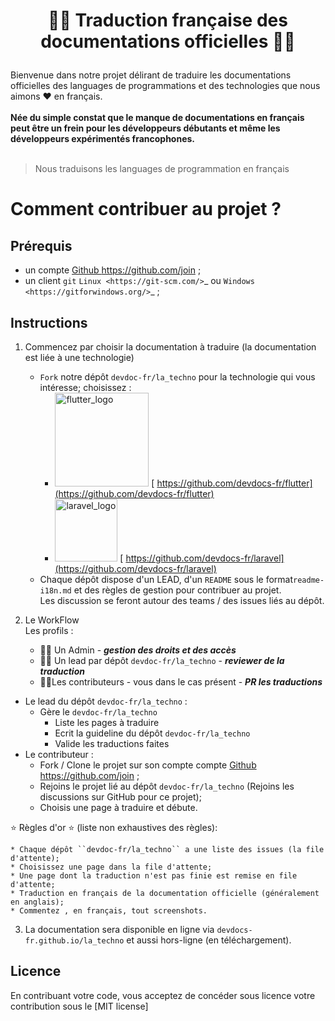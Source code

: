 #   <p align="center">🐱‍🏍 Traduction française des documentations officielles  🐱‍🏍 </p>


Bienvenue dans notre projet délirant de traduire les documentations officielles des languages de programmations et des technologies que nous aimons ❤  en français. <br /><br />
**Née du simple constat que le manque de documentations en français peut être un frein pour les développeurs débutants et même les développeurs expérimentés francophones.** <br /> <br />
> Nous traduisons les languages de programmation en français 

# Comment contribuer au projet ?

## Prérequis

- un compte  [Github <https://github.com/join>](https://github.com/join) ;
- un client ``git`` `Linux <https://git-scm.com/>`_ ou `Windows <https://gitforwindows.org/>`_ ;

## Instructions

1. Commencez par choisir la documentation à traduire (la documentation est liée à une technologie)
   - ``Fork`` notre dépôt ``devdoc-fr/la_techno`` pour la technologie qui vous intéresse; choisissez : 
     - <a href="https://github.com/devdocs-fr/flutter"><img width="150" alt="flutter_logo" src="https://flutter.dev/assets/flutter-lockup-c13da9c9303e26b8d5fc208d2a1fa20c1ef47eb021ecadf27046dea04c0cebf6.png" ></a> [ https://github.com/devdocs-fr/flutter](https://github.com/devdocs-fr/flutter)
     - <a href="https://github.com/devdocs-fr/laravel"><img width="100" alt="laravel_logo" src="https://laravel.com/img/logotype.min.svg" ></a> [ https://github.com/devdocs-fr/laravel](https://github.com/devdocs-fr/laravel)
   - Chaque dépôt dispose d'un LEAD, d'un ``README`` sous le format``readme-i18n.md`` et des règles de gestion pour contribuer au projet. <br />
Les discussion se feront autour des teams / des issues liés au dépôt.

2. Le WorkFlow <br />
Les profils  :
   -  🧙‍♂️ Un Admin  - ***gestion des droits et des accès***
   - 👩‍🚀 Un lead par dépôt ``devdoc-fr/la_techno``   -  ***reviewer de la traduction***
   - 👨‍💻Les contributeurs - vous dans le cas présent -  ***PR les traductions***
- Le lead du dépôt ``devdoc-fr/la_techno`` :
   - Gère le ``devdoc-fr/la_techno`` 
      - Liste les pages à traduire
      - Ecrit la guideline du dépôt ``devdoc-fr/la_techno`` 
      - Valide les traductions faites
- Le contributeur :
   - Fork / Clone le projet sur son compte compte  [Github <https://github.com/join>](https://github.com/join) ;
   - Rejoins le projet lié au dépôt ``devdoc-fr/la_techno`` (Rejoins les discussions sur GitHub pour ce projet);
   - Choisis une page à traduire et débute.

:star: Règles d'or :star: (liste non exhaustives des règles): 
```
* Chaque dépôt ``devdoc-fr/la_techno`` a une liste des issues (la file d'attente);
* Choisissez une page dans la file d'attente;
* Une page dont la traduction n'est pas finie est remise en file d'attente;
* Traduction en français de la documentation officielle (généralement en anglais);
* Commentez , en français, tout screenshots.

```


3. La documentation sera disponible en ligne via ``devdocs-fr.github.io/la_techno`` et aussi hors-ligne (en téléchargement).

## Licence

En contribuant votre code, vous acceptez de concéder sous licence votre contribution sous le [MIT license]



